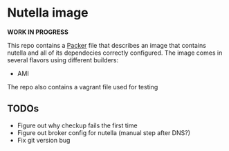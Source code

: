 # Nutella image

**WORK IN PROGRESS**


This repo contains a [Packer](https://packer.io) file that describes an image that contains nutella and all of its dependecies correctly configured. The image comes in several flavors using different builders:
- AMI

The repo also contains a vagrant file used for testing


## TODOs
- Figure out why checkup fails the first time
- Figure out broker config for nutella (manual step after DNS?)
- Fix git version bug
